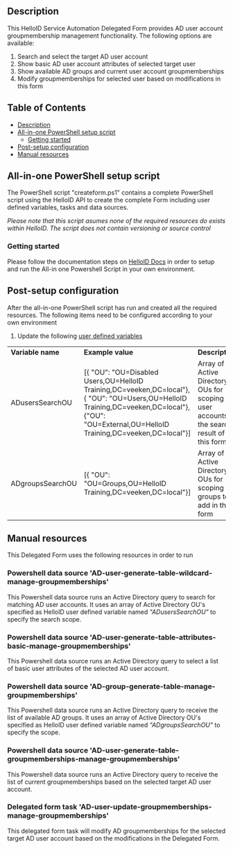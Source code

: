 <!-- Description -->
## Description
This HelloID Service Automation Delegated Form provides AD user account groupmembership management functionality. The following options are available:
 1. Search and select the target AD user account
 2. Show basic AD user account attributes of selected target user
 3. Show available AD groups and current user account groupmemberships
 4. Modify groupmemberships for selected user based on modifications in this form
 
<!-- TABLE OF CONTENTS -->
## Table of Contents
* [Description](#description)
* [All-in-one PowerShell setup script](#all-in-one-powershell-setup-script)
  * [Getting started](#getting-started)
* [Post-setup configuration](#post-setup-configuration)
* [Manual resources](#manual-resources)


## All-in-one PowerShell setup script
The PowerShell script "createform.ps1" contains a complete PowerShell script using the HelloID API to create the complete Form including user defined variables, tasks and data sources.

 _Please note that this script asumes none of the required resources do exists within HelloID. The script does not contain versioning or source control_


### Getting started
Please follow the documentation steps on [HelloID Docs](https://docs.helloid.com/hc/en-us/articles/360017556559-Service-automation-GitHub-resources) in order to setup and run the All-in one Powershell Script in your own environment.

 
## Post-setup configuration
After the all-in-one PowerShell script has run and created all the required resources. The following items need to be configured according to your own environment
 1. Update the following [user defined variables](https://docs.helloid.com/hc/en-us/articles/360014169933-How-to-Create-and-Manage-User-Defined-Variables)
<table>
  <tr><td><strong>Variable name</strong></td><td><strong>Example value</strong></td><td><strong>Description</strong></td></tr>
  <tr><td>ADusersSearchOU</td><td>[{ "OU": "OU=Disabled Users,OU=HelloID Training,DC=veeken,DC=local"},{ "OU": "OU=Users,OU=HelloID Training,DC=veeken,DC=local"},{"OU": "OU=External,OU=HelloID Training,DC=veeken,DC=local"}]</td><td>Array of Active Directory OUs for scoping AD user accounts in the search result of this form</td></tr>
  <tr><td>ADgroupsSearchOU</td><td>[{ "OU": "OU=Groups,OU=HelloID Training,DC=veeken,DC=local"}]</td><td>Array of Active Directory OUs for scoping AD groups to add in this form</td></tr>
</table>

## Manual resources
This Delegated Form uses the following resources in order to run

### Powershell data source 'AD-user-generate-table-wildcard-manage-groupmemberships'
This Powershell data source runs an Active Directory query to search for matching AD user accounts. It uses an array of Active Directory OU's specified as HelloID user defined variable named _"ADusersSearchOU"_ to specify the search scope.

### Powershell data source 'AD-user-generate-table-attributes-basic-manage-groupmemberships'
This Powershell data source runs an Active Directory query to select a list of basic user attributes of the selected AD user account.  

### Powershell data source 'AD-group-generate-table-manage-groupmemberships'
This Powershell data source runs an Active Directory query to receive the list of available AD groups. It uses an array of Active Directory OU's specified as HelloID user defined variable named _"ADgroupsSearchOU"_ to specify the scope.

### Powershell data source 'AD-user-generate-table-groupmemberships-manage-groupmemberships'
This Powershell data source runs an Active Directory query to receive the list of current groupmemberships based on the selected target AD user account.

### Delegated form task 'AD-user-update-groupmemberships-manage-groupmemberships'
This delegated form task will modify AD groupmemberships for the selected target AD user account based on the modifications in the Delegated Form.
